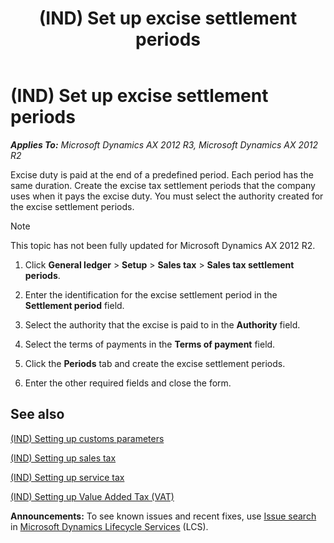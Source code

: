 ﻿---
title: (IND) Set up excise settlement periods
TOCTitle: (IND) Set up excise settlement periods
ms:assetid: 3741f80c-0b84-4f92-aa52-cb4ca6dbc647
ms:mtpsurl: https://technet.microsoft.com/en-us/library/JJ664622(v=AX.60)
ms:contentKeyID: 49385699
ms.date: 04/18/2014
mtps_version: v=AX.60
---

# (IND) Set up excise settlement periods 


_**Applies To:** Microsoft Dynamics AX 2012 R3, Microsoft Dynamics AX 2012 R2_

Excise duty is paid at the end of a predefined period. Each period has the same duration. Create the excise tax settlement periods that the company uses when it pays the excise duty. You must select the authority created for the excise settlement periods.


> [!NOTE]
> <P>This topic has not been fully updated for Microsoft Dynamics AX 2012 R2.</P>



1.  Click **General ledger** \> **Setup** \> **Sales tax** \> **Sales tax settlement periods**.

2.  Enter the identification for the excise settlement period in the **Settlement period** field.

3.  Select the authority that the excise is paid to in the **Authority** field.

4.  Select the terms of payments in the **Terms of payment** field.

5.  Click the **Periods** tab and create the excise settlement periods.

6.  Enter the other required fields and close the form.

## See also

[(IND) Setting up customs parameters](ind-setting-up-customs-parameters.md)

[(IND) Setting up sales tax](ind-setting-up-sales-tax.md)

[(IND) Setting up service tax](ind-setting-up-service-tax.md)

[(IND) Setting up Value Added Tax (VAT)](ind-setting-up-value-added-tax-vat.md)

  
**Announcements:** To see known issues and recent fixes, use [Issue search](http://go.microsoft.com/fwlink/?linkid=389258) in [Microsoft Dynamics Lifecycle Services](http://go.microsoft.com/fwlink/?linkid=306505) (LCS).

